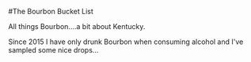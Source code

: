 #The Bourbon Bucket List

All things Bourbon....a bit about Kentucky.

Since 2015 I have only drunk Bourbon when consuming alcohol and I've sampled some nice drops...

